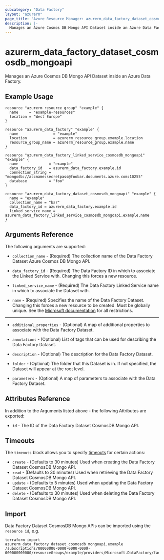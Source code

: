 ```yaml
---
subcategory: "Data Factory"
layout: "azurerm"
page_title: "Azure Resource Manager: azurerm_data_factory_dataset_cosmosdb_mongoapi"
description: |-
  Manages an Azure Cosmos DB Mongo API Dataset inside an Azure Data Factory.
---
```


# azurerm_data_factory_dataset_cosmosdb_mongoapi

Manages an Azure Cosmos DB Mongo API Dataset inside an Azure Data Factory.

## Example Usage

```hcl
resource "azurerm_resource_group" "example" {
  name     = "example-resources"
  location = "West Europe"
}

resource "azurerm_data_factory" "example" {
  name                = "example"
  location            = azurerm_resource_group.example.location
  resource_group_name = azurerm_resource_group.example.name
}

resource "azurerm_data_factory_linked_service_cosmosdb_mongoapi" "example" {
  name              = "example"
  data_factory_id   = azurerm_data_factory.example.id
  connection_string = "mongodb://accname:secretpass@foobar.documents.azure.com:10255"
  database          = "foo"
}

resource "azurerm_data_factory_dataset_cosmosdb_mongoapi" "example" {
  name = "example"
  collection_name = "bar"
  data_factory_id = azurerm_data_factory.example.id
  linked_service_name = azurerm_data_factory_linked_service_cosmosdb_mongoapi.example.name
}
```

## Arguments Reference

The following arguments are supported:

* `collection_name` - (Required) The collection name of the Data Factory Dataset Azure Cosmos DB Mongo API.

* `data_factory_id` - (Required) The Data Factory ID in which to associate the Linked Service with. Changing this forces a new resource.

* `linked_service_name` - (Required) The Data Factory Linked Service name in which to associate the Dataset with.

* `name` - (Required) Specifies the name of the Data Factory Dataset. Changing this forces a new resource to be created. Must be globally unique. See the [Microsoft documentation](https://docs.microsoft.com/azure/data-factory/naming-rules) for all restrictions.

---

* `additional_properties` - (Optional) A map of additional properties to associate with the Data Factory Dataset.

* `annotations` - (Optional) List of tags that can be used for describing the Data Factory Dataset.

* `description` - (Optional) The description for the Data Factory Dataset.

* `folder` - (Optional) The folder that this Dataset is in. If not specified, the Dataset will appear at the root level.

* `parameters` - (Optional) A map of parameters to associate with the Data Factory Dataset.

## Attributes Reference

In addition to the Arguments listed above - the following Attributes are exported:

* `id` - The ID of the Data Factory Dataset CosmosDB Mongo API.

## Timeouts

The `timeouts` block allows you to specify [timeouts](https://www.terraform.io/language/resources/syntax#operation-timeouts) for certain actions:

* `create` - (Defaults to 30 minutes) Used when creating the Data Factory Dataset CosmosDB Mongo API.
* `read` - (Defaults to 30 minutes) Used when retrieving the Data Factory Dataset CosmosDB Mongo API.
* `update` - (Defaults to 5 minutes) Used when updating the Data Factory Dataset CosmosDB Mongo API.
* `delete` - (Defaults to 30 minutes) Used when deleting the Data Factory Dataset CosmosDB Mongo API.

## Import

Data Factory Dataset CosmosDB Mongo APIs can be imported using the `resource id`, e.g.

```shell
terraform import azurerm_data_factory_dataset_cosmosdb_mongoapi.example /subscriptions/00000000-0000-0000-0000-000000000000/resourceGroups/example/providers/Microsoft.DataFactory/factories/example/datasets/example
```
